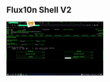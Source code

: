 ## Flux10n Shell V2

<img width="50%" src="https://raw.githubusercontent.com/flux10n/flux10n-bypass-shell/main/shell2/sc/shell2.jpg" alt="shell2" title="shell2">
